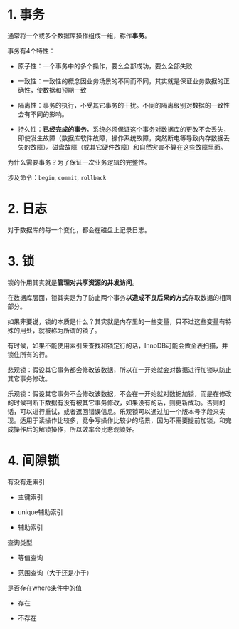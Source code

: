 # 1. 事务

通常将一个或多个数据库操作组成一组，称作**事务**。

事务有4个特性：

* 原子性：一个事务中的多个操作，要么全部成功，要么全部失败

* 一致性：一致性的概念因业务场景的不同而不同，其实就是保证业务数据的正确性，使数据和预期一致

* 隔离性：事务的执行，不受其它事务的干扰。不同的隔离级别对数据的一致性会有不同的影响。

* 持久性：**已经完成的事务**，系统必须保证这个事务对数据库的更改不会丢失，即使发生故障（数据库软件故障，操作系统故障，突然断电等导致内存数据丢失的故障）。磁盘故障（或其它硬件故障）和自然灾害不算在这些故障里面。

为什么需要事务？为了保证一次业务逻辑的完整性。

涉及命令：`begin`, `commit`, `rollback`


# 2. 日志

对于数据库的每一个变化，都会在磁盘上记录日志。

# 3. 锁

锁的作用其实就是**管理对共享资源的并发访问**。

在数据库层面，锁其实是为了防止两个事务**以造成不良后果的方式**存取数据的相同部分。

如果非要说，锁的本质是什么？其实就是内存里的一些变量，只不过这些变量有特殊的用处，就被称为所谓的锁了。

有时候，如果不能使用索引来查找和锁定行的话，InnoDB可能会做全表扫描，并锁住所有的行。


悲观锁：假设其它事务都会修改该数据，所以在一开始就会对数据进行加锁以防止其它事务修改。

乐观锁：假设其它事务不会修改该数据，不会在一开始就对数据加锁，而是在修改的时候判断下数据有没有被其它事务修改，如果没有的话，则更新成功。否则的话，可以进行重试，或者返回错误信息。乐观锁可以通过加一个版本号字段来实现。适用于读操作比较多，竞争写操作比较少的场景，因为不需要提前加锁，和完成操作后的解锁操作，所以效率会比悲观锁好。



# 4. 间隙锁

有没有走索引

* 主键索引

* unique辅助索引

* 辅助索引

查询类型

* 等值查询

* 范围查询（大于还是小于）

是否存在where条件中的值

* 存在

* 不存在





















